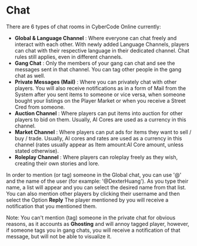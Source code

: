 # Chat

There are 6 types of chat rooms in CyberCode Online currently: 
- **Global & Language Channel** : Where everyone can chat freely and interact with each other. With newly added Language Channels, players can chat with their respective language in their dedicated channel. Chat rules still applies, even in different channels. 
- **Gang Chat** : Only the members of your gang can chat and see the messages sent in that channel. You can tag other people in the gang chat as well.
- **Private Messages (Mail)** : Where you can privately chat with other players. You will also receive notifications as in a form of Mail from the System after you sent items to someone or vice versa, when someone bought your listings on the Player Market or when you receive a Street Cred from someone.
- **Auction Channel** : Where players can put items into auction for other players to bid on them. Usually, AI Cores are used as a currency in this channel. 
- **Market Channel** : Where players can put ads for items they want to sell / buy / trade. Usually, AI cores and rates are used as a currency in this channel (rates usually appear as Item amount:AI Core amount, unless stated otherwise). 
- **Roleplay Channel** : Where players can roleplay freely as they wish, creating their own stories and lore. 

In order to mention (or tag) someone in the Global chat, you can use '@' and the name of the user (for example: '@DexterHuang'). As you type their name, a list will appear and you can select the desired name from that list. You can also mention other players by clicking their username and then select the Option **Reply** The player mentioned by you will receive a notification that you mentioned them. 

Note: You can't mention (tag) someone in the private chat for obvious reasons, as it accounts as **Ghosting** and will annoy tagged player, however, if someone tags you in gang chats, you will receive a notification of that message, but will not be able to visualize it. 
